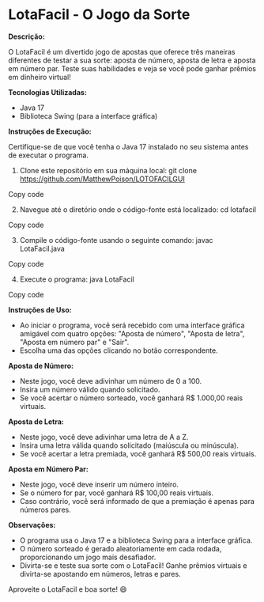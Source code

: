
# LotaFacil - O Jogo da Sorte

**Descrição:**

O LotaFacil é um divertido jogo de apostas que oferece três maneiras diferentes de testar a sua sorte: aposta de número, aposta de letra e aposta em número par. Teste suas habilidades e veja se você pode ganhar prêmios em dinheiro virtual!

**Tecnologias Utilizadas:**

- Java 17
- Biblioteca Swing (para a interface gráfica)

**Instruções de Execução:**

Certifique-se de que você tenha o Java 17 instalado no seu sistema antes de executar o programa.

1. Clone este repositório em sua máquina local:
git clone https://github.com/MatthewPoison/LOTOFACILGUI

Copy code

2. Navegue até o diretório onde o código-fonte está localizado:
cd lotafacil

Copy code

3. Compile o código-fonte usando o seguinte comando:
javac LotaFacil.java

Copy code

4. Execute o programa:
java LotaFacil

Copy code

**Instruções de Uso:**

- Ao iniciar o programa, você será recebido com uma interface gráfica amigável com quatro opções: "Aposta de número", "Aposta de letra", "Aposta em número par" e "Sair".
- Escolha uma das opções clicando no botão correspondente.

**Aposta de Número:**

- Neste jogo, você deve adivinhar um número de 0 a 100.
- Insira um número válido quando solicitado.
- Se você acertar o número sorteado, você ganhará R$ 1.000,00 reais virtuais.

**Aposta de Letra:**

- Neste jogo, você deve adivinhar uma letra de A a Z.
- Insira uma letra válida quando solicitado (maiúscula ou minúscula).
- Se você acertar a letra premiada, você ganhará R$ 500,00 reais virtuais.

**Aposta em Número Par:**

- Neste jogo, você deve inserir um número inteiro.
- Se o número for par, você ganhará R$ 100,00 reais virtuais.
- Caso contrário, você será informado de que a premiação é apenas para números pares.

**Observações:**

- O programa usa o Java 17 e a biblioteca Swing para a interface gráfica.
- O número sorteado é gerado aleatoriamente em cada rodada, proporcionando um jogo mais desafiador.
- Divirta-se e teste sua sorte com o LotaFacil! Ganhe prêmios virtuais e divirta-se apostando em números, letras e pares.

Aproveite o LotaFacil e boa sorte! 😄
